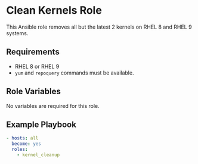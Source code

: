 # Clean Kernels Role

This Ansible role removes all but the latest 2 kernels on RHEL 8 and RHEL 9 systems.

## Requirements
- RHEL 8 or RHEL 9
- `yum` and `repoquery` commands must be available.

## Role Variables
No variables are required for this role.

## Example Playbook
```yaml
- hosts: all
  become: yes
  roles:
    - kernel_cleanup
